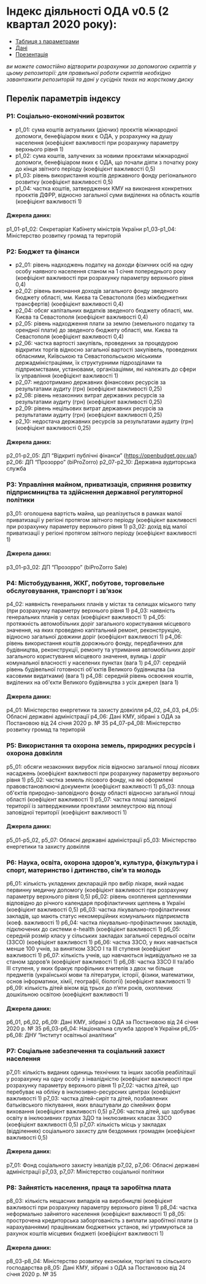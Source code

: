 # Індекс діяльності ОДА v0.5 (2 квартал 2020 року): 

* [Таблиця з параметрами](https://docs.google.com/spreadsheets/d/1ceBKHWzE51ogxC5EFibUah67H05VMdyqYlmkYtJtAa0/edit?usp=sharing)
* [Дані](https://drive.google.com/drive/folders/139xreTx0BqZTgCuHNOB6lPPRPbiHQ5Eu?usp=sharing)
* [Презентація](https://docs.google.com/presentation/d/16wWl2MA3tKkT_bKvJs1O8M92CU05CELNeD51UVup1bU/edit?usp=sharing)

*ви можете самостійно відтворити розрахунки за допомогою скриптів у цьому репозиторії:
для правильної роботи скриптів необхідно завантажити репозиторій та дані у сусідніх теках на жорсткому диску*

## Перелік параметрів індексу

### P1: Соціально-економічний розвиток
* p1_01: сума коштів актуальних (діючих) проєктів міжнародної допомоги, бенефіціаром яких є ОДА, у розрахунку на душу населення (коефіцієнт важливості при розрахунку параметру верхнього рівня 1)
* p1_02: сума коштів, залучених за новими проєктами міжнародної допомоги, бенефіціаром яких є ОДА, що почали діяти з початку року до кінця звітного періоду (коефіцієнт важливості 0,5)
* p1_03: рівень використання коштів державного фонду регіонального розвитку (коефіцієнт важливості 0,5)
* p1_04: частка коштів, затверджених КМУ на виконання конкретних проєктів ДФРР, відносно загальної суми виділених на область коштів (коефіцієнт важливості 1)
#### Джерела даних:
p1_01-p1_02: Секретаріат Кабінету міністрів України
p1_03-p1_04: Міністерство розвитку громад та територій

### P2: Бюджет та фінанси
* p2_01: рівень надходжень податку на доходи фізичних осіб на одну особу наявного населення станом на 1 січня попереднього року (коефіцієнт важливості при розрахунку параметру верхнього рівня 0,4)
* p2_02: рівень виконання доходів загального фонду зведеного бюджету області, мм. Києва та Севастополя (без міжбюджетних трансфертів) (коефіцієнт важливості 0,4)
* p2_04: обсяг капітальних видатків зведеного бюджету області, мм. Києва та Севастополя (коефіцієнт важливості 0,4)
* p2_05: рівень надходження плати за землю (земельного податку та орендної плати) до зведеного бюджету області, мм. Києва та Севастополя (коефіцієнт важливості 0,4)
* p2_06: частка вартості закупівль, проведених за процедурою відкритих торгів відносно загальної вартості закупівель, проведених обласними, Київською та Севастопольською міськими держадміністраціями, їх структурними підрозділами та підприємствами, установами, організаціями, які належать до сфери їх управління (коефіцієнт важливості 1)
* p2_07: недоотримано державних фінансових ресурсів за результатами аудиту (грн) (коефіцієнт важливості 0,25)
* p2_08: рівень незаконних витрат державних ресурсів за результатами аудиту (грн) (коефіцієнт важливості 0,25)
* p2_09: рівень нецільових витрат державних ресурсів за результатами аудиту (грн) (коефіцієнт важливості 0,25)
* p2_10: недостача державних ресурсів за результатами аудиту (грн) (коефіцієнт важливості 0,25)
#### Джерела даних:
p2_01-p2_05: ДП “Відкриті публічні фінанси” (https://openbudget.gov.ua/)
p2_06: ДП “Прозорро” (biProZorro)
p2_07-p2_10: Державна аудиторська служба

### P3: Управління майном, приватизація, сприяння розвитку підприємництва та здійснення державної регуляторної політики
p3_01: оголошена вартість майна, що реалізується в рамках малої приватизації у регіоні протягом звітного періоду  (коефіцієнт важливості при розрахунку параметру верхнього рівня 1)
p3_02:  дохід від малої приватизації у регіоні протягом звітного періоду (коефіцієнт важливості 1)
#### Джерела даних:
p3_01-p3_02: ДП “Прозорро” (biProZorro Sale)

### P4: Містобудування, ЖКГ, побутове, торговельне обслуговування, транспорт і зв’язок
p4_02: наявність генеральних планів у містах та селищах міського типу (при розрахунку параметру верхнього рівня 1)
p4_03: наявність генеральних планів у селах (коефіцієнт важливості 1)
p4_05: протяжність автомобільних доріг загального користування місцевого значення, на яких проведено капітальний ремонт, реконструкцію, відносно загальної довжини доріг (коефіцієнт важливості 1)
p4_06: рівень використання коштів дорожнього фонду, передбачених для будівництва, реконструкції, ремонту та утримання автомобільних доріг загального користування місцевого значення, вулиць і доріг комунальної власності у населених пунктах (вага 1)
p4_07: середній рівень будівельної готовності об'єктів Великого будівництва (за касовими видатками) (вага 1)
p4_08: середній рівень освоєння коштів, виділених на об'єкти Великого будівництва з усіх джерел (вага 1)
#### Джерела даних:
p4_01: Міністерство енергетики та захисту довкілля
p4_02, p4_03, p4_05: Обласні державні адміністрації
p4_06: Дані КМУ, зібрані з ОДА за Постановою від 24 січня 2020 р. № 35
p4_07-p4_08: Міністерство розвитку громад та територій

### P5: Використання та охорона земель, природних ресурсів і охорона довкілля
p5_01: обсяги незаконних вирубок лісів відносно загальної площі лісових насаджень (коефіцієнт важливості при розрахунку параметру верхнього рівня 1)
p5_02: частка земель лісового фонду, на які оформлені правовстановлюючі документи (коефіцієнт важливості 1)
p5_03: площа об'єктів природно-заповідного фонду області відносно загальної площі області (коефіцієнт важливості 1)
p5_07: частка площі заповідної території із затвердженими проектами землеустрою від площі заповідної території (коефіцієнт важливості 1)
#### Джерела даних:
p5_01-p5_02, p5_07: Обласні державні адміністрації
p5_03: Міністерство енергетики та захисту довкілля

### P6: Наука, освіта, охорона здоров’я, культура, фізкультура і спорт, материнство і дитинство, сім’я та молодь
p6_01: кількість укладених декларацій про вибір лікаря, який надає первинну медичну допомогу (коефіцієнт важливості при розрахунку параметру верхнього рівня 0,5)
p6_02: рівень охоплення щепленнями відповідно до річного календаря профілактичних щеплень в Україні (коефіцієнт важливості 0,5)
p6_03: частка лікувально-профілактичних закладів, що мають статус некомерційних комунальних підприємств (коеф. важливості 1)
p6_04: частка лікувально-профілактичних закладів, підключених до системи e-health (коефіцієнт важливості 1)
p6_05: середній розмір класу у сільських закладах загальної середньої освіти (ЗЗСО) (коефіцієнт важливості 1)
p6_06: частка ЗЗСО, у яких навчається менше 100 учнів, за винятком ЗЗСО І та ІІІ ступеня (коефіцієнт важливості 1)
p6_07: кількість учнів, що навчаються індивідуально не за станом здоров’я (коефіцієнт важливості 1)
p6_08: частка ЗЗСО ІІ та/або ІІІ ступеня, у яких бракує профільних вчителів з двох чи більше предметів (української мови та літератури, історії, фізики, математики, основ інформатики, хімії, географії, біології) (коефіцієнт важливості 1)
p6_09: кількість дітей віком від трьох до п’яти років, охоплених дошкільною освітою (коефіцієнт важливості 1)
#### Джерела даних:
p6_01, p6_02, p6_09: Дані КМУ, зібрані з ОДА за Постановою від 24 січня 2020 р. № 35
p6_03-p6_04: Національна служба здоров’я України
p6_05-p6_08: ДНУ “Інститут освітньої аналітики”

### P7: Соціальне забезпечення та соціальний захист населення
p7_01: кількість виданих одиниць технічних та інших засобів реабілітації у розрахунку на одну особу з інвалідністю (коефіцієнт важливості при розрахунку параметру верхнього рівня 1)
p7_02: частка дітей, що перебуває на обліку в інклюзивно-ресурсних центрах (коефіцієнт важливості 1)
p7_03: частка дітей-сиріт та дітей, позбавлених батьківського піклування, яких влаштували до сімейних форм виховання (коефіцієнт важливості 0,5)
p7_06: частка дітей, що здобуває освіту в інклюзивних групах ЗДО та інклюзивних класах ЗЗСО (коефіцієнт важливості 0,5)
p7_07: кількість місць у закладах (відділеннях) соціального захисту для бездомних громадян (коефіцієнт важливості 0,5)
#### Джерела даних:
p7_01: Фонд соціального захисту інвалідів
p7_02, p7_06: Обласні державні адміністрації
p7_03, p7_07: Міністерство соціальної політики

### P8: Зайнятість населення, праця та заробітна плата
p8_03: кількість нещасних випадків на виробництві (коефіцієнт важливості при розрахунку параметру верхнього рівня 1)
p8_04: частка неформально зайнятого населення (коефіцієнт важливості 1)
p8_05: прострочена кредиторська заборгованість з виплати заробітної плати (з нарахуваннями) працівникам бюджетних установ, які утримуються за рахунок коштів місцевих бюджеті (коефіцієнт важливості 1)
#### Джерела даних:
p8_03-p8_04: Міністерство розвитку економіки, торгівлі та сільського господарства
p8_05: Дані КМУ, зібрані з ОДА за Постановою від 24 січня 2020 р. № 35
